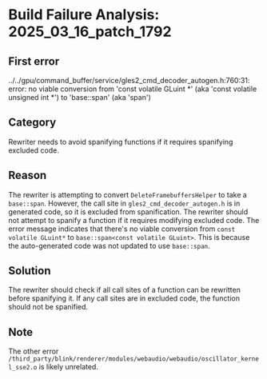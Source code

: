 # Build Failure Analysis: 2025_03_16_patch_1792

## First error

../../gpu/command_buffer/service/gles2_cmd_decoder_autogen.h:760:31: error: no viable conversion from 'const volatile GLuint *' (aka 'const volatile unsigned int *') to 'base::span<const volatile GLuint>' (aka 'span<const volatile unsigned int>')

## Category
Rewriter needs to avoid spanifying functions if it requires spanifying excluded code.

## Reason
The rewriter is attempting to convert `DeleteFramebuffersHelper` to take a `base::span`. However, the call site in `gles2_cmd_decoder_autogen.h` is in generated code, so it is excluded from spanification. The rewriter should not attempt to spanify a function if it requires modifying excluded code. The error message indicates that there's no viable conversion from `const volatile GLuint*` to `base::span<const volatile GLuint>`. This is because the auto-generated code was not updated to use `base::span`.

## Solution
The rewriter should check if all call sites of a function can be rewritten before spanifying it. If any call sites are in excluded code, the function should not be spanified.

## Note
The other error `/third_party/blink/renderer/modules/webaudio/webaudio/oscillator_kernel_sse2.o` is likely unrelated.